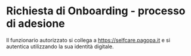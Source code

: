 # Richiesta di Onboarding - processo di adesione

Il funzionario autorizzato si collega a [https://](https://pn.gov.it/)[selfcare.pagopa.it](http://selfcare.pagopa.it/) e si autentica utilizzando la sua identità digitale.
